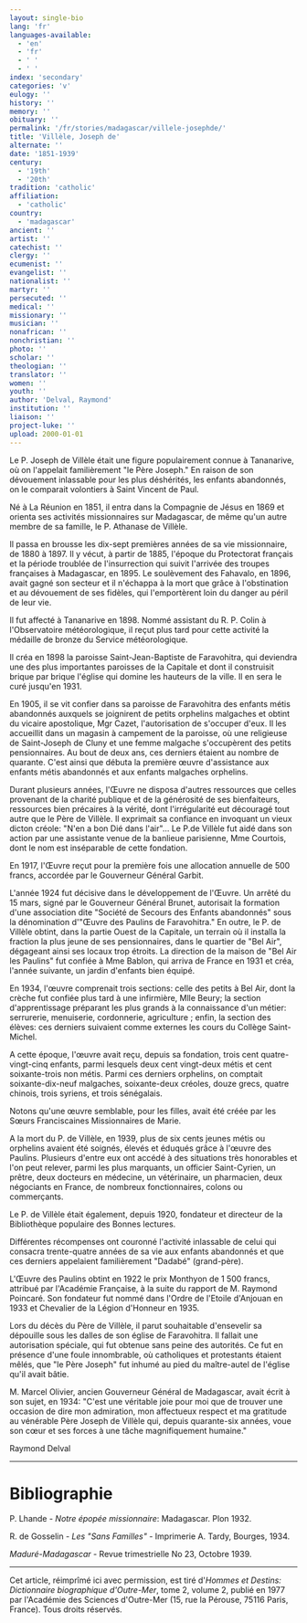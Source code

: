 ```yaml
---
layout: single-bio
lang: 'fr'
languages-available:
  - 'en'
  - 'fr'
  - ' '
  - ' '
index: 'secondary'
categories: 'v'
eulogy: ''
history: ''
memory: ''
obituary: ''
permalink: '/fr/stories/madagascar/villele-josephde/'
title: 'Villèle, Joseph de'
alternate: ''
date: '1851-1939'
century:
  - '19th'
  - '20th'
tradition: 'catholic'
affiliation:
  - 'catholic'
country:
  - 'madagascar'
ancient: ''
artist: ''
catechist: ''
clergy: ''
ecumenist: ''
evangelist: ''
nationalist: ''
martyr: ''
persecuted: ''
medical: ''
missionary: ''
musician: ''
nonafrican: ''
nonchristian: ''
photo: ''
scholar: ''
theologian: ''
translator: ''
women: ''
youth: ''
author: 'Delval, Raymond'
institution: ''
liaison: ''
project-luke: ''
upload: 2000-01-01
---
```



Le P. Joseph de Villèle était une figure populairement connue à Tananarive, où on l'appelait familièrement "le Père Joseph." En raison de son dévouement inlassable pour les plus déshérités, les enfants abandonnés, on le comparait volontiers à Saint Vincent de Paul.

Né à La Réunion en 1851, il entra dans la Compagnie de Jésus en 1869 et orienta ses activités missionnaires sur Madagascar, de même qu'un autre membre de sa famille, le P. Athanase de Villèle.

Il passa en brousse les dix-sept premières années de sa vie missionnaire, de 1880 à 1897. Il y vécut, à partir de 1885, l'époque du Protectorat français et la période troublée de l'insurrection qui suivit l'arrivée des troupes françaises à Madagascar, en 1895. Le soulèvement des Fahavalo, en 1896, avait gagné son secteur et il n'échappa à la mort que grâce à l'obstination et au dévouement de ses fidèles, qui l'emportèrent loin du danger au péril de leur vie.

Il fut affecté à Tananarive en 1898. Nommé assistant du R. P. Colin à l'Observatoire météorologique, il reçut plus tard pour cette activité la médaille de bronze du Service météorologique.

Il créa en 1898 la paroisse Saint-Jean-Baptiste de Faravohitra, qui deviendra une des plus importantes paroisses de la Capitale et dont il construisit brique par brique l'église qui domine les hauteurs de la ville. Il en sera le curé jusqu'en 1931.

En 1905, il se vit confier dans sa paroisse de Faravohitra des enfants métis abandonnés auxquels se joignirent de petits orphelins malgaches et obtint du vicaire apostolique, Mgr Cazet, l'autorisation de s'occuper d'eux. Il les accueillit dans un magasin à campement de la paroisse, où une religieuse de Saint-Joseph de Cluny et une femme malgache s'occupèrent des petits pensionnaires. Au bout de deux ans, ces derniers étaient au nombre de quarante. C'est ainsi que débuta la première œuvre d'assistance aux enfants métis abandonnés et aux enfants malgaches orphelins.

Durant plusieurs années, l'Œuvre ne disposa d'autres ressources que celles provenant de la charité publique et de la générosité de ses bienfaiteurs, ressources bien précaires à la vérité, dont l'irrégularité eut découragé tout autre que le Père de Villèle. Il exprimait sa confiance en invoquant un vieux dicton créole: "N'en a bon Dié dans l'air"... Le P.de Villèle fut aidé dans son action par une assistante venue de la banlieue parisienne, Mme Courtois, dont le nom est inséparable de cette fondation.

En 1917, l'Œuvre reçut pour la première fois une allocation annuelle de 500 francs, accordée par le Gouverneur Général Garbit.

L'année 1924 fut décisive dans le développement de l'Œuvre. Un arrêté du 15 mars, signé par le Gouverneur Général Brunet, autorisait la formation d'une association dite "Société de Secours des Enfants abandonnés" sous la dénomination d'"Œuvre des Paulins de Faravohitra." En outre, le P. de Villèle obtint, dans la partie Ouest de la Capitale, un terrain où il installa la fraction la plus jeune de ses pensionnaires, dans le quartier de "Bel Air", dégageant ainsi ses locaux trop étroits. La direction de la maison de "Bel Air les Paulins" fut confiée à Mme Bablon, qui arriva de France en 1931 et créa, l'année suivante, un jardin d'enfants bien équipé.

En 1934, l'œuvre comprenait trois sections: celle des petits à Bel Air, dont la crèche fut confiée plus tard à une infirmière, Mlle Beury; la section d'apprentissage préparant les plus grands à la connaissance d'un métier: serrurerie, menuiserie, cordonnerie, agriculture ; enfin, la section des élèves: ces derniers suivaient comme externes les cours du Collège Saint-Michel.

A cette époque, l'œuvre avait reçu, depuis sa fondation, trois cent quatre-vingt-cinq enfants, parmi lesquels deux cent vingt-deux métis et cent soixante-trois non métis. Parmi ces derniers orphelins, on comptait soixante-dix-neuf malgaches, soixante-deux créoles, douze grecs, quatre chinois, trois syriens, et trois sénégalais.

Notons qu'une œuvre semblable, pour les filles, avait été créée par les Sœurs Franciscaines Missionnaires de Marie.

A la mort du P. de Villèle, en 1939, plus de six cents jeunes métis ou orphelins avaient été soignés, élevés et éduqués grâce à l'œuvre des Paulins. Plusieurs d'entre eux ont accédé à des situations très honorables et l'on peut relever, parmi les plus marquants, un officier Saint-Cyrien, un prêtre, deux docteurs en médecine, un vétérinaire, un pharmacien, deux négociants en France, de nombreux fonctionnaires, colons ou commerçants.

Le P. de Villèle était également, depuis 1920, fondateur et directeur de la Bibliothèque populaire des Bonnes lectures.

Différentes récompenses ont couronné l'activité inlassable de celui qui consacra trente-quatre années de sa vie aux enfants abandonnés et que ces derniers appelaient familièrement "Dadabé" (grand-père).

L'Œuvre des Paulins obtint en 1922 le prix Monthyon de 1 500 francs, attribué par l'Académie Française, à la suite du rapport de M. Raymond Poincaré. Son fondateur fut nommé dans l'Ordre de l'Etoile d'Anjouan en 1933 et Chevalier de la Légion d'Honneur en 1935.

Lors du décès du Père de Villèle, il parut souhaitable d'ensevelir sa dépouille sous les dalles de son église de Faravohitra. Il fallait une autorisation spéciale, qui fut obtenue sans peine des autorités. Ce fut en présence d'une foule innombrable, où catholiques et protestants étaient mêlés, que "le Père Joseph" fut inhumé au pied du maître-autel de l'église qu'il avait bâtie.

M. Marcel Olivier, ancien Gouverneur Général de Madagascar, avait écrit à son sujet, en 1934: "C'est une véritable joie pour moi que de trouver une occasion de dire mon admiration, mon affectueux respect et ma gratitude au vénérable Père Joseph de Villèle qui, depuis quarante-six années, voue son cœur et ses forces à une tâche magnifiquement humaine."

Raymond Delval

---

# Bibliographie

P. Lhande - *Notre épopée missionnaire*: Madagascar. Plon 1932.

R. de Gosselin - *Les "Sans Familles"* - Imprimerie A. Tardy, Bourges, 1934.

*Maduré-Madagascar* - Revue trimestrielle No 23, Octobre 1939.

---

Cet article, réimprîmé ici avec permission, est tiré d'*Hommes et Destins: Dictionnaire biographique d'Outre-Mer*, tome 2, volume 2, publié en 1977 par l'Académie des Sciences d'Outre-Mer (15, rue la Pérouse, 75116 Paris, France). Tous droits réservés.